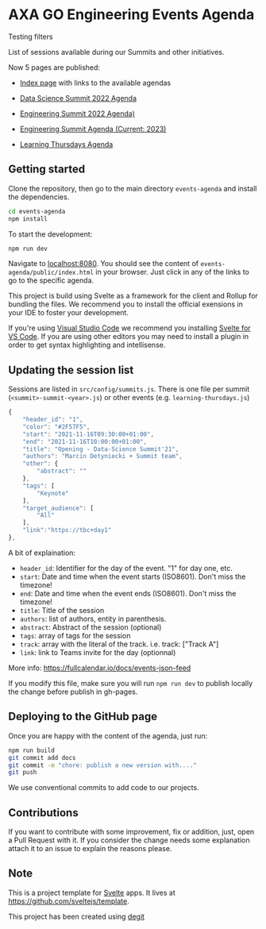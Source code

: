 # AXA GO Engineering Events Agenda

Testing filters

List of sessions available during our Summits and other initiatives.

Now 5 pages are published:

- [Index page](https://pages.github.axa.com/axa-go-engineering/events-agenda/) with links to the available agendas

- [Data Science Summit 2022 Agenda](https://pages.github.axa.com/axa-go-engineering/events-agenda/data-science-summit-2022/)

- [Engineering Summit 2022 Agenda)](https://pages.github.axa.com/axa-go-engineering/events-agenda/engineering-summit-2022/) 

- [Engineering Summit Agenda (Current: 2023)](https://pages.github.axa.com/axa-go-engineering/events-agenda/engineering-summit/) 

- [Learning Thursdays Agenda](https://pages.github.axa.com/axa-go-engineering/events-agenda/learning-thursdays/)

## Getting started

Clone the repository, then go to the main directory `events-agenda` and install the dependencies.

```bash
cd events-agenda
npm install
```

To start the development:

```bash
npm run dev
```

Navigate to [localhost:8080](http://localhost:8080/). 
You should see the content of `events-agenda/public/index.html` in your browser. 
Just click in any of the links to go to the specific agenda.

This project is build using Svelte as a framework for the client and Rollup for bundling the files. We recommend you to install the official exensions in your IDE to foster your development.

If you're using [Visual Studio Code](https://code.visualstudio.com/) we recommend you installing [Svelte for VS Code](https://marketplace.visualstudio.com/items?itemName=svelte.svelte-vscode). If you are using other editors you may need to install a plugin in order to get syntax highlighting and intellisense.

## Updating the session list

Sessions are listed in `src/config/summits.js`.
There is one file per summit (`<summit>-summit-<year>.js`) or other events (e.g. `learning-thursdays.js`)

```js
{
    "header_id": "1",
    "color": "#2F57F5",
    "start": "2021-11-16T09:30:00+01:00",
    "end": "2021-11-16T10:00:00+01:00",
    "title": "Opening - Data-Science Summit'21",
    "authors": "Marcin Detyniecki + Summit team",
    "other": {
        "abstract": ""
    },
    "tags": [
        "Keynote"
    ],
    "target_audience": [
        "All"
    ],
    "link":"https://tbc+day1"
},
```

A bit of explaination:

* `header_id`: Identifier for the day of the event. "1" for day one, etc.
* `start`: Date and time when the event starts (ISO8601). Don't miss the timezone!
* `end`: Date and time when the event ends (ISO8601). Don't miss the timezone!
* `title`: Title of the session
* `authors`: list of authors, entity in parenthesis.
* `abstract`: Abstract of the session (optional)
* `tags`: array of tags for the session
* `track`: array with the literal of the track. i.e. track: ["Track A"]
* `link`: link to Teams invite for the day (optionnal)

More info: <https://fullcalendar.io/docs/events-json-feed>

If you modify this file, make sure you will run `npm run dev` to publish locally the change before publish in gh-pages.

## Deploying to the GitHub page

Once you are happy with the content of the agenda, just run:

```bash
npm run build
git commit add docs
git commit -m "chore: publish a new version with...."
git push
```

We use conventional commits to add code to our projects.

## Contributions

If you want to contribute with some improvement, fix or addition, just, open a Pull Request with it. If you consider the change needs some explanation attach it to an issue to explain the reasons please.

## Note

This is a project template for [Svelte](https://svelte.dev) apps. It lives at <https://github.com/sveltejs/template>.

This project has been created using [degit](https://github.com/Rich-Harris/degit)
